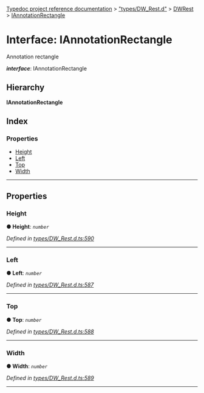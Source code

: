 [Typedoc project reference documentation](../README.md) > ["types/DW_Rest.d"](../modules/_types_dw_rest_d_.md) > [DWRest](../modules/_types_dw_rest_d_.dwrest.md) > [IAnnotationRectangle](../interfaces/_types_dw_rest_d_.dwrest.iannotationrectangle.md)

# Interface: IAnnotationRectangle

Annotation rectangle

*__interface__*: IAnnotationRectangle

## Hierarchy

**IAnnotationRectangle**

## Index

### Properties

* [Height](_types_dw_rest_d_.dwrest.iannotationrectangle.md#height)
* [Left](_types_dw_rest_d_.dwrest.iannotationrectangle.md#left)
* [Top](_types_dw_rest_d_.dwrest.iannotationrectangle.md#top)
* [Width](_types_dw_rest_d_.dwrest.iannotationrectangle.md#width)

---

## Properties

<a id="height"></a>

###  Height

**● Height**: *`number`*

*Defined in [types/DW_Rest.d.ts:590](https://github.com/DocuWare/REST-Sample-TS/blob/master/src/types/DW_Rest.d.ts#L590)*

___
<a id="left"></a>

###  Left

**● Left**: *`number`*

*Defined in [types/DW_Rest.d.ts:587](https://github.com/DocuWare/REST-Sample-TS/blob/master/src/types/DW_Rest.d.ts#L587)*

___
<a id="top"></a>

###  Top

**● Top**: *`number`*

*Defined in [types/DW_Rest.d.ts:588](https://github.com/DocuWare/REST-Sample-TS/blob/master/src/types/DW_Rest.d.ts#L588)*

___
<a id="width"></a>

###  Width

**● Width**: *`number`*

*Defined in [types/DW_Rest.d.ts:589](https://github.com/DocuWare/REST-Sample-TS/blob/master/src/types/DW_Rest.d.ts#L589)*

___

